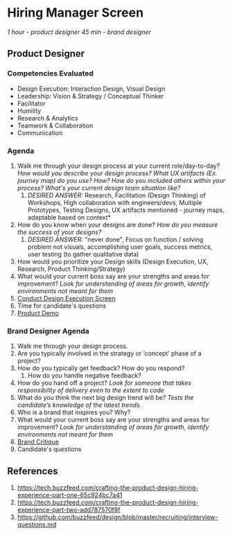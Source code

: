 # Hiring Manager Screen

*1 hour - product designer*
*45 min - brand designer*

## Product Designer

### Competencies Evaluated
- Design Execution: Interaction Design, Visual Design
- Leadership: Vision & Strategy / Conceptual Thinker
- Facilitator
- Humility
- Research & Analytics
- Teamwork & Collaboration
- Communication

### Agenda
1. Walk me through your design process at your current role/day-to-day? *How would you describe your design process? What UX artifacts (Ex. journey map) do you use? How? How do you included others within your process? What's your current design team situation like?*
   1. *DESIRED ANSWER:* Research, Facilitation (Design Thinking) of Workshops, High collaboration with engineers/devs, Multiple Prototypes, Testing Designs, UX artifacts mentioned - journey maps, adaptable based on context*
2. How do you know when your designs are done? *How do you measure the success of your designs?*
   1. *DESIRED ANSWER:* "never done", Focus on function / solving problem not visuals, accomplishing user goals, success metrics, user testing (to gather qualitative data)
3. How would you prioritize your Design skills (Design Execution, UX, Research, Product Thinking/Strategy)
4. What would your current boss say are your strengths and areas for improvement? *Look for understanding of areas for growth, identify environments not meant for them*
5. [Conduct Design Execution Screen](screen-execution.md)
6. Time for candidate's questions
7. [Product Demo](product-demo.md)

### Brand Designer Agenda
1. Walk me through your design process.
2. Are you typically involved in the strategy or ‘concept’ phase of a project?
3. How do you typically get feedback? How do you respond?
   1. How do you handle negative feedback?
4. How do you hand off a project? *Look for someone that takes responsibility of delivery even to the extent to code*
5. What do you think the next big design trend will be? *Tests the candidate’s knowledge of the latest trends.*
6. Who is a brand that inspires you? Why?
7. What would your current boss say are your strengths and areas for improvement? *Look for understanding of areas for growth, identify environments not meant for them*
8. [Brand Critique](brand-critique.md)
9. Candidate's questions

## References
1. https://tech.buzzfeed.com/crafting-the-product-design-hiring-experience-part-one-65c924bc7a41
2. https://tech.buzzfeed.com/crafting-the-product-design-hiring-experience-part-two-add787570f8f
3. https://github.com/buzzfeed/design/blob/master/recruiting/interview-questions.md